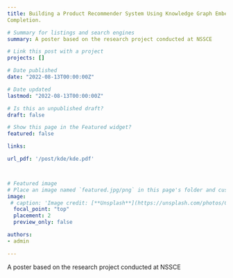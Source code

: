 ```yaml
---
title: Building a Product Recommender System Using Knowledge Graph Embedding and Graph
Completion.

# Summary for listings and search engines
summary: A poster based on the research project conducted at NSSCE

# Link this post with a project
projects: []

# Date published
date: "2022-08-13T00:00:00Z"

# Date updated
lastmod: "2022-08-13T00:00:00Z"

# Is this an unpublished draft?
draft: false

# Show this page in the Featured widget?
featured: false

links:

url_pdf: '/post/kde/kde.pdf'



# Featured image
# Place an image named `featured.jpg/png` in this page's folder and customize its options here.
image:
 # caption: 'Image credit: [**Unsplash**](https://unsplash.com/photos/CpkOjOcXdUY)'
  focal_point: "top"
  placement: 2
  preview_only: false

authors:
- admin

---
```

A poster based on the research project conducted at NSSCE



